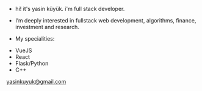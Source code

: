 - hi! it's yasin küyük. i'm full stack developer.
- I’m deeply interested in fullstack web development, algorithms, finance, investment and research.

- My specialities:
 * VueJS
 * React
 * Flask/Python
 * C++

yasinkuyuk@gmail.com

<!---
yasinkuyuk/yasinkuyuk is a ✨ special ✨ repository because its `README.md` (this file) appears on your GitHub profile.
You can click the Preview link to take a look at your changes.
--->

